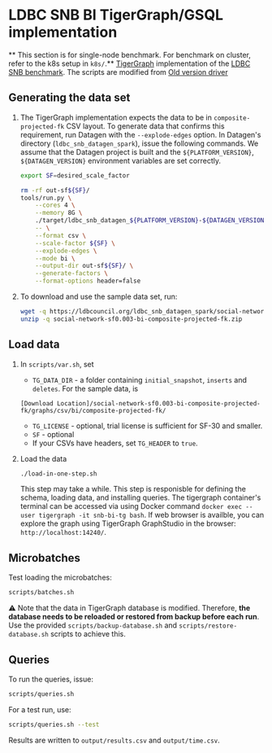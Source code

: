 # LDBC SNB BI TigerGraph/GSQL implementation

** This section is for single-node benchmark. For benchmark on cluster, refer to the k8s setup in `k8s/`.**
[TigerGraph](https://www.tigergraph.com) implementation of the [LDBC SNB benchmark](https://github.com/ldbc/ldbc_snb_docs). The scripts are modified from [Old version driver](https://github.com/tigergraph/ecosys/tree/ldbc/ldbc_benchmark/tigergraph/queries_v3)

## Generating the data set

1. The TigerGraph implementation expects the data to be in `composite-projected-fk` CSV layout. To generate data that confirms this requirement, run Datagen with the `--explode-edges` option.  In Datagen's directory (`ldbc_snb_datagen_spark`), issue the following commands. We assume that the Datagen project is built and the `${PLATFORM_VERSION}`, `${DATAGEN_VERSION}` environment variables are set correctly.

    ```bash
    export SF=desired_scale_factor
    ```

    ```bash
    rm -rf out-sf${SF}/
    tools/run.py \
        --cores 4 \
        --memory 8G \
        ./target/ldbc_snb_datagen_${PLATFORM_VERSION}-${DATAGEN_VERSION}.jar -- \
        -- \
        --format csv \
        --scale-factor ${SF} \
        --explode-edges \
        --mode bi \
        --output-dir out-sf${SF}/ \
        --generate-factors \
        --format-options header=false
    ```

1. To download and use the sample data set, run:

    ```bash
    wget -q https://ldbcouncil.org/ldbc_snb_datagen_spark/social-network-sf0.003-bi-composite-projected-fk.zip
    unzip -q social-network-sf0.003-bi-composite-projected-fk.zip
    ```

## Load data

1. In `scripts/var.sh`, set 
    * `TG_DATA_DIR` - a folder containing `initial_snapshot`, `inserts` and `deletes`. For the sample data, is 
    ```
    [Download Location]/social-network-sf0.003-bi-composite-projected-fk/graphs/csv/bi/composite-projected-fk/
    ```
    * `TG_LICENSE` - optional, trial license is sufficient for SF-30 and smaller.
    * `SF` - optional
    * If your CSVs have headers, set `TG_HEADER` to `true`.
    
2. Load the data 
    ```bash
    ./load-in-one-step.sh
    ```
    This step may take a while. This step is responisble for defining the schema, loading data, and installing queries. The tigergraph container's terminal can be accessed via using Docker command `docker exec --user tigergraph -it snb-bi-tg bash`. If web browser is availble, you can explore the graph using TigerGraph GraphStudio in the browser: `http://localhost:14240/`.

## Microbatches

Test loading the microbatches:

```bash
scripts/batches.sh
```

:warning: Note that the data in TigerGraph database is modified. Therefore, **the database needs to be reloaded or restored from backup before each run**. Use the provided `scripts/backup-database.sh` and `scripts/restore-database.sh` scripts to achieve this.

## Queries

To run the queries, issue:

```bash
scripts/queries.sh
```

For a test run, use:

```bash
scripts/queries.sh --test
```

Results are written to `output/results.csv` and `output/time.csv`.
